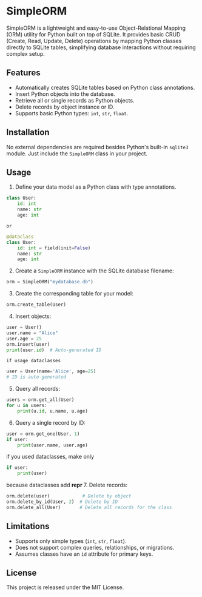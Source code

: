 
# SimpleORM

SimpleORM is a lightweight and easy-to-use Object-Relational Mapping (ORM) utility for Python built on top of SQLite. It provides basic CRUD (Create, Read, Update, Delete) operations by mapping Python classes directly to SQLite tables, simplifying database interactions without requiring complex setup.

## Features

- Automatically creates SQLite tables based on Python class annotations.
- Insert Python objects into the database.
- Retrieve all or single records as Python objects.
- Delete records by object instance or ID.
- Supports basic Python types: `int`, `str`, `float`.

## Installation

No external dependencies are required besides Python's built-in `sqlite3` module. Just include the `SimpleORM` class in your project.

## Usage

1. Define your data model as a Python class with type annotations.

```python
class User:
    id: int
    name: str
    age: int
```
    or 
```python
@dataclass
class User:
    id: int = field(init=False)
    name: str
    age: int
```
2. Create a `SimpleORM` instance with the SQLite database filename:

```python
orm = SimpleORM("mydatabase.db")
```

3. Create the corresponding table for your model:

```python
orm.create_table(User)
```

4. Insert objects:

```python
user = User()
user.name = "Alice"
user.age = 25
orm.insert(user)
print(user.id)  # Auto-generated ID
```
    if usage dataclasses
```python
user = User(name='Alice', age=25)
# ID is auto-generated
```

5. Query all records:

```python
users = orm.get_all(User)
for u in users:
    print(u.id, u.name, u.age)
```

6. Query a single record by ID:

```python
user = orm.get_one(User, 1)
if user:
    print(user.name, user.age)
```
if you used dataclasses, make only
```python
if user:
    print(user)
```
because dataclasses add __repr__ 
7. Delete records:

```python
orm.delete(user)            # Delete by object
orm.delete_by_id(User, 2)  # Delete by ID
orm.delete_all(User)       # Delete all records for the class
```

## Limitations

- Supports only simple types (`int`, `str`, `float`).
- Does not support complex queries, relationships, or migrations.
- Assumes classes have an `id` attribute for primary keys.

## License

This project is released under the MIT License.

